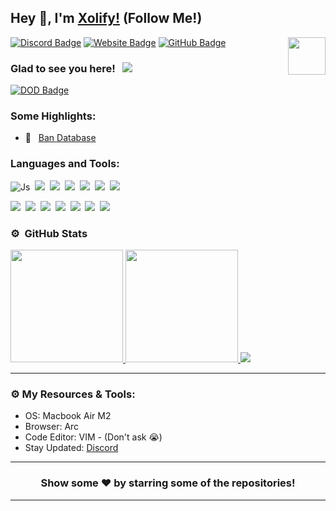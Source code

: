 ## Hey 👋, I'm [Xolify!](https://xolify.store/) (Follow Me!)

<img align="right" height="60" width="60" alt="" src="http://xolify.store/assets/logo.png" />

[![Discord Badge](https://img.shields.io/badge/-Discord-0e76a8?style=flat-square&logo=Discord&logoColor=white)](https://xolify.store/discord)
[![Website Badge](https://img.shields.io/badge/Website-3b5998?style=flat-square&logo=google-chrome&logoColor=white)](https://xolify.store)
[![GitHub Badge](https://img.shields.io/badge/-GitHub-ffffff?style=flat-square&logo=Github&logoColor=black)](https://github.com/XolifyDev)

### Glad to see you here! &nbsp; ![](https://komarev.com/ghpvc/?username=XolifyDev&label=Views&color=blue&style=plastic) 

[![DOD Badge](https://img.shields.io/badge/TEAM-XOLIFY%20DEVELOPMENT-17a6ec?style=for-the-badge)](https://xolify.store/discord)


### Some Highlights:

- 📌 &nbsp; [Ban Database](https://xolify.store/store/sbdb)

### Languages and Tools:

![Js](https://img.shields.io/badge/JavaScript-F7DF1E?style=for-the-badge&logo=javascript&logoColor=black)&nbsp;
![](https://img.shields.io/badge/Node.js-43853D?style=for-the-badge&logo=node.js&logoColor=white)&nbsp;
![](https://img.shields.io/badge/Express.js-404D59?style=for-the-badge)&nbsp;
![](https://img.shields.io/badge/HTML5-E34F26?style=for-the-badge&logo=html5&logoColor=white)&nbsp;
![](https://img.shields.io/badge/CSS3-1572B6?style=for-the-badge&logo=css3&logoColor=white)&nbsp;
![](https://img.shields.io/badge/MySQL-00000F?style=for-the-badge&logo=mysql&logoColor=white)&nbsp;
![](https://img.shields.io/badge/Markdown-000000?style=for-the-badge&logo=markdown&logoColor=white)&nbsp;

![](https://img.shields.io/badge/Windows-0078D6?style=for-the-badge&logo=windows&logoColor=white)&nbsp;
![](https://img.shields.io/badge/Linux-d94100?style=for-the-badge&logo=linux&logoColor=white)&nbsp;
![](https://img.shields.io/badge/Discord-7289DA?style=for-the-badge&logo=discord&logoColor=white)&nbsp;
![](https://img.shields.io/badge/PayPal-00457C?style=for-the-badge&logo=paypal&logoColor=white)&nbsp;
![](https://img.shields.io/badge/Spotify-1ED760?&style=for-the-badge&logo=spotify&logoColor=white)&nbsp;
![](https://img.shields.io/badge/GitHub-100000?style=for-the-badge&logo=github&logoColor=white)&nbsp;
![](https://img.shields.io/badge/Steam-000000?style=for-the-badge&logo=steam&logoColor=white)&nbsp;

### ⚙️ &nbsp;GitHub Stats

<p align="left">
<a href="https://github.com/XolifyDev">
  <img height="180em" src="https://github-readme-stats-eight-theta.vercel.app/api?username=XolifyDev&show_icons=true&theme=react&include_all_commits=true&count_private=true"/>
  <img height="180em" src="https://github-readme-stats-eight-theta.vercel.app/api/top-langs/?username=XolifyDev&layout=compact&langs_count=8&theme=react"/>
  <img src="https://github-readme-stats.vercel.app/api/wakatime?username=Xolify">
</a>
</p>

---

### ⚙️ My Resources & Tools:

- OS: Macbook Air M2
- Browser: Arc
- Code Editor: VIM - (Don't ask 😭)
- Stay Updated: [Discord](https://xolify.store/discord)

---

<h3 align=center>Show some ❤️ by starring some of the repositories!</h3>

---
